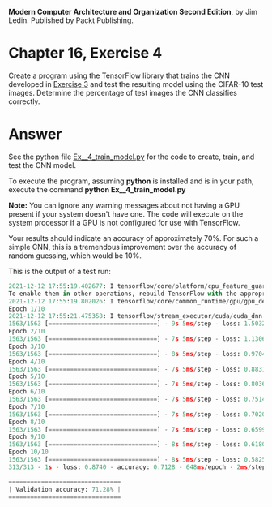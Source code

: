 __Modern Computer Architecture and Organization Second Edition__, by Jim Ledin. Published by Packt Publishing.
# Chapter 16, Exercise 4

Create a program using the TensorFlow library that trains the CNN developed in [Exercise 3](Ex__3_create_network.md) and test the resulting model using the CIFAR-10 test images. Determine the percentage of test images the CNN classifies correctly.

# Answer
See the python file [Ex__4_train_model.py](src/Ex__4_train_model.py) for the code to create, train, and test the CNN model.

To execute the program, assuming **python** is installed and is in your path, execute the command **python Ex__4_train_model.py**

**Note:** You can ignore any warning messages about not having a GPU present if your system doesn't have one. The code will execute on the system processor if a GPU is not configured for use with TensorFlow.

Your results should indicate an accuracy of approximately 70%. For such a simple CNN, this is a tremendous improvement over the accuracy of random guessing, which would be 10%.

This is the output of a test run:
```C:\>Ex__4_train_model.py
2021-12-12 17:55:19.402677: I tensorflow/core/platform/cpu_feature_guard.cc:151] This TensorFlow binary is optimized with oneAPI Deep Neural Network Library (oneDNN) to use the following CPU instructions in performance-critical operations:  AVX AVX2
To enable them in other operations, rebuild TensorFlow with the appropriate compiler flags.
2021-12-12 17:55:19.802026: I tensorflow/core/common_runtime/gpu/gpu_device.cc:1525] Created device /job:localhost/replica:0/task:0/device:GPU:0 with 3617 MB memory:  -> device: 0, name: Quadro P2200, pci bus id: 0000:01:00.0, compute capability: 6.1
Epoch 1/10
2021-12-12 17:55:21.475358: I tensorflow/stream_executor/cuda/cuda_dnn.cc:366] Loaded cuDNN version 8301
1563/1563 [==============================] - 9s 5ms/step - loss: 1.5032 - accuracy: 0.4521 - val_loss: 1.2326 - val_accuracy: 0.5559
Epoch 2/10
1563/1563 [==============================] - 7s 5ms/step - loss: 1.1306 - accuracy: 0.5996 - val_loss: 1.0361 - val_accuracy: 0.6318
Epoch 3/10
1563/1563 [==============================] - 8s 5ms/step - loss: 0.9704 - accuracy: 0.6589 - val_loss: 1.0053 - val_accuracy: 0.6517
Epoch 4/10
1563/1563 [==============================] - 7s 5ms/step - loss: 0.8831 - accuracy: 0.6904 - val_loss: 0.8999 - val_accuracy: 0.6883
Epoch 5/10
1563/1563 [==============================] - 7s 5ms/step - loss: 0.8036 - accuracy: 0.7177 - val_loss: 0.8924 - val_accuracy: 0.6956
Epoch 6/10
1563/1563 [==============================] - 7s 5ms/step - loss: 0.7514 - accuracy: 0.7374 - val_loss: 0.9180 - val_accuracy: 0.6903
Epoch 7/10
1563/1563 [==============================] - 7s 5ms/step - loss: 0.7020 - accuracy: 0.7548 - val_loss: 0.8755 - val_accuracy: 0.7074
Epoch 8/10
1563/1563 [==============================] - 7s 5ms/step - loss: 0.6599 - accuracy: 0.7694 - val_loss: 0.8505 - val_accuracy: 0.7116
Epoch 9/10
1563/1563 [==============================] - 8s 5ms/step - loss: 0.6180 - accuracy: 0.7842 - val_loss: 0.8850 - val_accuracy: 0.7058
Epoch 10/10
1563/1563 [==============================] - 8s 5ms/step - loss: 0.5825 - accuracy: 0.7943 - val_loss: 0.8740 - val_accuracy: 0.7128
313/313 - 1s - loss: 0.8740 - accuracy: 0.7128 - 648ms/epoch - 2ms/step

===============================
| Validation accuracy: 71.28% |
===============================
```